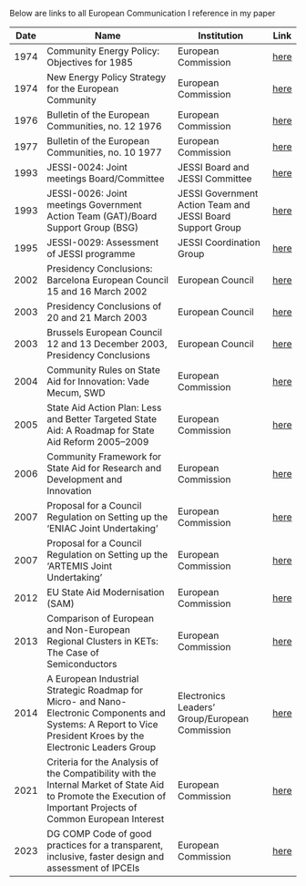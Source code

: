 Below are links to all European Communication I reference in my paper

| Date |	Name	|Institution|	Link|
| ------ | ----- | ------- |------- |
|1974	|Community Energy Policy: Objectives for 1985|	European Commission|[here](/1974a.pdf)|
|1974	|New Energy Policy Strategy for the European Community	|European Commission	|[here](/1974b.pdf)|
|1976	|Bulletin of the European Communities, no. 12 1976	|European Commission	|[here](/1976.pdf)
|1977	|Bulletin of the European Communities, no. 10 1977	|European Commission	|[here](/1977.pdf)
|1993	|JESSI-0024: Joint meetings Board/Committee	|JESSI Board and JESSI Committee	|[here](/1993a.pdf)
|1993	|JESSI-0026: Joint meetings Government Action Team (GAT)/Board Support Group (BSG)|	JESSI Government Action Team and JESSI Board Support Group|[here](/1993b.pdf)
|1995	|JESSI-0029: Assessment of JESSI programme|	JESSI Coordination Group	|[here](/1995.pdf)
|2002	|Presidency Conclusions: Barcelona European Council 15 and 16 March 2002|	European Council	|[here](/2002.pdf)
|2003	|Presidency Conclusions of 20 and 21 March 2003|	European Council	|[here](/2003a.pdf)
|2003	|Brussels European Council 12 and 13 December 2003, Presidency Conclusions|	European Council	|[here](/2003b.pdf)
|2004|	Community Rules on State Aid for Innovation: Vade Mecum, SWD|	European Commission	|[here](/2004.pdf)
|2005|	State Aid Action Plan: Less and Better Targeted State Aid: A Roadmap for State Aid Reform 2005–2009|	European Commission	| [here](/2005.pdf)
|2006|	Community Framework for State Aid for Research and Development and Innovation	|European Commission	|[here](/2006.pdf)
|2007|	Proposal for a Council Regulation on Setting up the ‘ENIAC Joint Undertaking’|European Commission	|[here](/2007a.pdf)
|2007|	Proposal for a Council Regulation on Setting up the ‘ARTEMIS Joint Undertaking’	|European Commission	|[here](/2007b.pdf)
|2012	|EU State Aid Modernisation (SAM)|	European Commission	|[here](/2012.pdf)
|2013|	Comparison of European and Non-European Regional Clusters in KETs: The Case of Semiconductors|	European Commission	|[here](/2013.pdf)
|2014	|A European Industrial Strategic Roadmap for Micro- and Nano-Electronic Components and Systems: A Report to Vice President Kroes by the Electronic Leaders Group|Electronics Leaders’ Group/European Commission	|[here](/2014.pdf)
|2021	|Criteria for the Analysis of the Compatibility with the Internal Market of State Aid to Promote the Execution of Important Projects of Common European Interest	|European Commission	|[here](/2021.pdf)
|2023|	DG COMP Code of good practices for a transparent, inclusive, faster design and assessment of IPCEIs	|European Commission	|[here](/2023.pdf)
